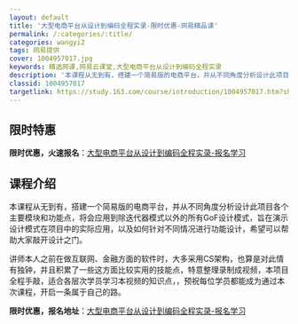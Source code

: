 ```yaml
---
layout: default
title: '大型电商平台从设计到编码全程实录-限时优惠-网易精品课'
permalink: /:categories/:title/
categories: wangyi2
tags: 网易提供
cover: 1004957017.jpg
keywords: 精选网课,网易云课堂,大型电商平台从设计到编码全程实录
description: '本课程从无到有，搭建一个简易版的电商平台，并从不同角度分析设计此项目各个主要模块和功能点，将会应用到除迭代器模式以外的所'
classid: 1004957017
targetlink: https://study.163.com/course/introduction/1004957017.htm?share=1&shareId=1025206652&utm_campaign=share&utm_medium=iphoneShare&utm_source=&utm_u=1025206652
---
```


## 限时特惠

**限时优惠，火速报名**：[大型电商平台从设计到编码全程实录-报名学习](https://study.163.com/course/introduction/1004957017.htm?share=1&shareId=1025206652&utm_campaign=share&utm_medium=iphoneShare&utm_source=&utm_u=1025206652)

## 课程介绍

本课程从无到有，搭建一个简易版的电商平台，并从不同角度分析设计此项目各个主要模块和功能点，将会应用到除迭代器模式以外的所有GoF设计模式，旨在演示设计模式在项目中的实际应用，以及如何针对不同情况进行功能设计，希望可以帮助大家敲开设计之门。

讲师本人之前在做互联网、金融方面的软件时，大多采用CS架构，也算是对此情有独钟，并且积累了一些这方面比较实用的技能点，特意整理录制成视频，本项目 全程手敲，适合各层次学员学习本视频的知识点，，预祝每位学员都能成为通过本次课程，开启一条属于自己的路。

**限时优惠，报名地址**：[大型电商平台从设计到编码全程实录-报名学习](https://study.163.com/course/introduction/1004957017.htm?share=1&shareId=1025206652&utm_campaign=share&utm_medium=iphoneShare&utm_source=&utm_u=1025206652)

